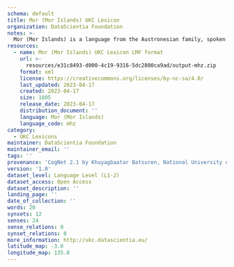 ```yaml
---
schema: default
title: Mor (Mor Islands) UKC Lexicon
organization: DataScientia Foundation
notes: >-
  Mor (Mor Islands) is a language from the Austronesian family, spoken in Oceania. The UKC Lexicon of Mor (Mor Islands) is represented as a lexico-semantic network. It consists of words, word senses, synsets, as well as sense-level and synset-level relationships.
resources:
  - name: Mor (Mor Islands) UKC Lexicon LMF format
    url: >-
      resources/e31c8493-d000-4c19-9316-5dc2800ca9ad/output-mhz.zip
    format: xml
    license: https://creativecommons.org/licenses/by-nc-sa/4.0/
    last_updated: 2023-04-17
    created: 2023-04-17
    size: 1805
    release_date: 2023-04-17
    distribution_document: ''
    language: Mor (Mor Islands)
    language_code: mhz
category:
  - UKC Lexicons
maintainer: DataScientia Foundation
maintainer_email: ''
tags: ''
provenance: 'CogNet 2.1 by Khuyagbaatar Batsuren, National University of Mongolia (http://cognet.ukc.disi.unitn.it); Native Languages of the Americas 2021.11. by Laura Redish and Orrin Lewis (http://www.native-languages.org); Princeton WordNet 2.1 by Princeton University (https://wordnet.princeton.edu)'
version: '1.0'
dataset_level: Language Level (L1-2)
dataset_access: Open Access
dataset_description: ''
landing_page: ''
date_of_collection: ''
words: 20
synsets: 12
senses: 24
sense_relations: 0
synset_relations: 0
more_information: http://ukc.datascientia.eu/
latitude_map: -3.0
longitude_map: 135.8
---
```

